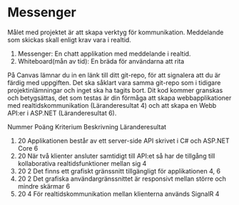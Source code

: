 # Messenger

Målet med projektet är att skapa verktyg för kommunikation.
Meddelande som skickas skall enligt krav vara i realtid.

1. Messenger: En chatt applikation med meddelande i realtid.
2. Whiteboard(mån av tid): En bräda för användarna att rita

På Canvas lämnar du in en länk till ditt git-repo, för att signalera att du är färdig med uppgiften. Det ska såklart vara samma git-repo som i tidigare projektinlämningar och inget ska ha tagits bort. Dit kod kommer granskas och betygsättas, det som testas är din förmåga att skapa webbapplikationer med realtidskommunikation (Läranderesultat 4) och att skapa en Webb API:er i ASP.NET (Läranderesultat 6).

Nummer Poäng Kriterium Beskrivning Läranderesultat

1. 20 Applikationen består av ett server-side API skrivet i C# och ASP.NET Core 6
2. 20 När två klienter ansluter samtidigt till API:et så har de tillgång till kollaborativa realtidsfunktioner mellan sig 4
3. 20 2 Det finns ett grafiskt gränssnitt tillgängligt för applikationen 4, 6
4. 20 2 Det grafiska användargränssnittet är responsivt mellan större och mindre skärmar 6
5. 20 4 För realtidskommunikation mellan klienterna används SignalR 4
